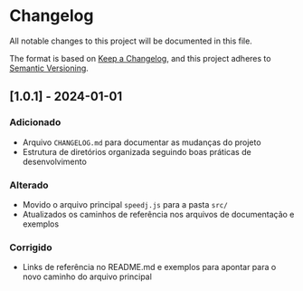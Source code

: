# Changelog

All notable changes to this project will be documented in this file.

The format is based on [Keep a Changelog](https://keepachangelog.com/en/1.0.0/),
and this project adheres to [Semantic Versioning](https://semver.org/lang/en/).

## [1.0.1] - 2024-01-01

### Adicionado
- Arquivo `CHANGELOG.md` para documentar as mudanças do projeto
- Estrutura de diretórios organizada seguindo boas práticas de desenvolvimento

### Alterado
- Movido o arquivo principal `speedj.js` para a pasta `src/`
- Atualizados os caminhos de referência nos arquivos de documentação e exemplos

### Corrigido
- Links de referência no README.md e exemplos para apontar para o novo caminho do arquivo principal 